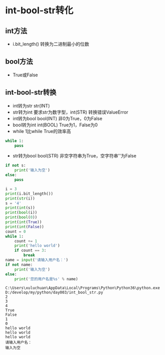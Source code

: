 # int-bool-str转化

## int方法

- i.bit_length() 转换为二进制最小的位数

## bool方法

- True或False

## int-bool-str转换

- int转为str str(INT) 
- str转为int 要求str为数字型，int(STR) 转换错误ValueError
- int转为bool bool(INT) 非0为True，0为False
- bool转为int int(BOOL) True为1，False为0
- while 1比while True的效率高

```python
while 1:
    pass
```

- str转为bool bool(STR) 非空字符串为True，空字符串''为False

```python
if not s:
    print('输入为空')
else:
    pass
```

```python
i = 3
print(i.bit_length())
print(str(i))
s = '4'
print(int(s))
print(bool(i))
print(bool(0))
print(int(True))
print(int(False))
count = 0
while 1:
    count += 1
    print('hello world')
    if count == 3:
        break
name = input('请输入用户名：')
if not name:
    print('输入为空')
else:
    print('您的用户名是%s' % name)
```

```
C:\Users\xuluchuan\AppData\Local\Programs\Python\Python36\python.exe D:/develop/my/python/day003/int_bool_str.py
2
3
4
True
False
1
0
hello world
hello world
hello world
请输入用户名：
输入为空
```